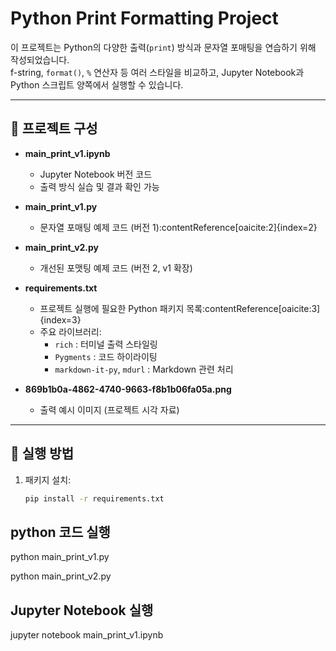 # Python Print Formatting Project

이 프로젝트는 Python의 다양한 출력(`print`) 방식과 문자열 포매팅을 연습하기 위해 작성되었습니다.  
f-string, `format()`, `%` 연산자 등 여러 스타일을 비교하고, Jupyter Notebook과 Python 스크립트 양쪽에서 실행할 수 있습니다.

---

## 📂 프로젝트 구성

- **main_print_v1.ipynb**  
  - Jupyter Notebook 버전 코드
  - 출력 방식 실습 및 결과 확인 가능  

- **main_print_v1.py**  
  - 문자열 포매팅 예제 코드 (버전 1):contentReference[oaicite:2]{index=2}

- **main_print_v2.py**  
  - 개선된 포맷팅 예제 코드 (버전 2, v1 확장)

- **requirements.txt**  
  - 프로젝트 실행에 필요한 Python 패키지 목록:contentReference[oaicite:3]{index=3}  
  - 주요 라이브러리:  
    - `rich` : 터미널 출력 스타일링  
    - `Pygments` : 코드 하이라이팅  
    - `markdown-it-py`, `mdurl` : Markdown 관련 처리  

- **869b1b0a-4862-4740-9663-f8b1b06fa05a.png**  
  - 출력 예시 이미지 (프로젝트 시각 자료)

---

## 🚀 실행 방법

1. 패키지 설치:
   ```bash
   pip install -r requirements.txt

## python 코드 실행

python main_print_v1.py

python main_print_v2.py

## Jupyter Notebook 실행
jupyter notebook main_print_v1.ipynb
